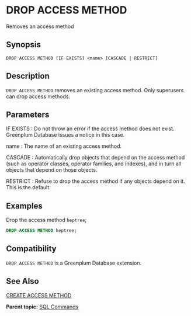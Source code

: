 # DROP ACCESS METHOD 

Removes an access method

## <a id="section2"></a>Synopsis 

``` {#sql_command_synopsis}
DROP ACCESS METHOD [IF EXISTS] <name> [CASCADE | RESTRICT]
```

## <a id="section3"></a>Description 

`DROP ACCESS METHOD` removes an existing access method. Only superusers can drop access methods.

## <a id="section4"></a>Parameters 

IF EXISTS
:   Do not throw an error if the access method does not exist. Greenplum Database issues a notice in this case.

name
:   The name of an existing access method.

CASCADE
:   Automatically drop objects that depend on the access method \(such as operator classes, operator families, and indexes\), and in turn all objects that depend on those objects.

RESTRICT
:   Refuse to drop the access method if any objects depend on it. This is the default.

## <a id="section5"></a>Examples 

Drop the access method `heptree`;

``` sql
DROP ACCESS METHOD heptree;
```

## <a id="section6"></a>Compatibility 

`DROP ACCESS METHOD` is a Greenplum Database extension.

## <a id="section7"></a>See Also 

[CREATE ACCESS METHOD](CREATE_ACCESS_METHOD.html)

**Parent topic:** [SQL Commands](../sql_commands/sql_ref.html)

